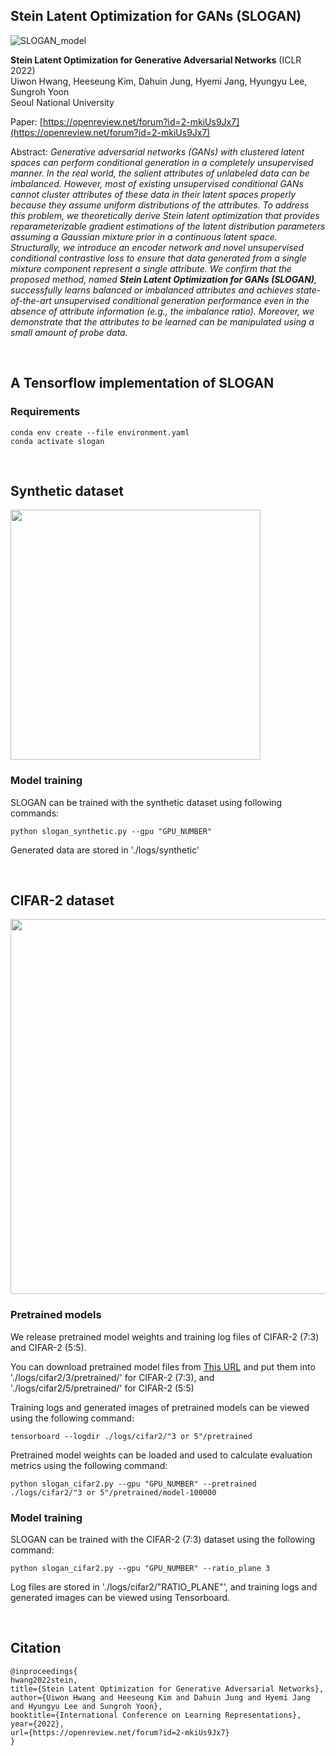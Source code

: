 ## Stein Latent Optimization for GANs (SLOGAN)

![SLOGAN_model](https://user-images.githubusercontent.com/25117385/153810087-17833971-a2dd-4a6a-b8a4-d8d28a8f3ed0.PNG)

**Stein Latent Optimization for Generative Adversarial Networks** (ICLR 2022) <br>
Uiwon Hwang, Heeseung Kim, Dahuin Jung, Hyemi Jang, Hyungyu Lee, Sungroh Yoon <br>
Seoul National University

Paper: [https://openreview.net/forum?id=2-mkiUs9Jx7](https://openreview.net/forum?id=2-mkiUs9Jx7)

Abstract: _Generative adversarial networks (GANs) with clustered latent spaces can perform conditional generation in a completely unsupervised manner. In the real world, the salient attributes of unlabeled data can be imbalanced. However, most of existing unsupervised conditional GANs cannot cluster attributes of these data in their latent spaces properly because they assume uniform distributions of the attributes. To address this problem, we theoretically derive Stein latent optimization that provides reparameterizable gradient estimations of the latent distribution parameters assuming a Gaussian mixture prior in a continuous latent space. Structurally, we introduce an encoder network and novel unsupervised conditional contrastive loss to ensure that data generated from a single mixture component represent a single attribute. We confirm that the proposed method, named **Stein Latent Optimization for GANs (SLOGAN)**, successfully learns balanced or imbalanced attributes and achieves state-of-the-art unsupervised conditional generation performance even in the absence of attribute information (e.g., the imbalance ratio). Moreover, we demonstrate that the attributes to be learned can be manipulated using a small amount of probe data._

<!-- This is a Tensorflow implementation of "Stein Latent Optimization for Generative Adversarial Networks" accepted at ICLR 2022 ([paper](https://openreview.net/forum?id=2-mkiUs9Jx7)).
Uiwon Hwang, Heeseung Kim, Dahuin Jung, Hyemi Jang, Hyungyu Lee, Sungroh Yoon. “[Stein Latent Optimization for Generative Adversarial Networks.](https://openreview.net/forum?id=2-mkiUs9Jx7)” International Conference on Learning Representations (ICLR), 2022 -->

<br />

## A Tensorflow implementation of SLOGAN

### Requirements

    conda env create --file environment.yaml
    conda activate slogan

<br />

## Synthetic dataset

<img src="https://user-images.githubusercontent.com/85322658/120757216-36f24c00-c54b-11eb-8b73-415f88ef5ab3.gif" width="400">


### Model training

SLOGAN can be trained with the synthetic dataset using following commands:

    python slogan_synthetic.py --gpu "GPU_NUMBER"

Generated data are stored in './logs/synthetic'


<br />

## CIFAR-2 dataset

<img src="https://user-images.githubusercontent.com/85322658/120780612-4087ae00-c563-11eb-87ef-642eb8453099.png" width="600">


### Pretrained models

We release pretrained model weights and training log files of CIFAR-2 (7:3) and CIFAR-2 (5:5).

You can download pretrained model files from [This URL](https://drive.google.com/drive/folders/1WAFfHpXM-YdywH2PkZyptv9jetcINsFk?usp=sharing) and put them into './logs/cifar2/3/pretrained/' for CIFAR-2 (7:3), and './logs/cifar2/5/pretrained/' for CIFAR-2 (5:5)

Training logs and generated images of pretrained models can be viewed using the following command:
    
    tensorboard --logdir ./logs/cifar2/"3 or 5"/pretrained

Pretrained model weights can be loaded and used to calculate evaluation metrics using the following command:

    python slogan_cifar2.py --gpu "GPU_NUMBER" --pretrained ./logs/cifar2/"3 or 5"/pretrained/model-100000


### Model training

SLOGAN can be trained with the CIFAR-2 (7:3) dataset using the following command:

    python slogan_cifar2.py --gpu "GPU_NUMBER" --ratio_plane 3
   
Log files are stored in './logs/cifar2/"RATIO_PLANE"', and training logs and generated images can be viewed using Tensorboard.

<br />

## Citation 
    @inproceedings{
    hwang2022stein,
    title={Stein Latent Optimization for Generative Adversarial Networks},
    author={Uiwon Hwang and Heeseung Kim and Dahuin Jung and Hyemi Jang and Hyungyu Lee and Sungroh Yoon},
    booktitle={International Conference on Learning Representations},
    year={2022},
    url={https://openreview.net/forum?id=2-mkiUs9Jx7}
    }
